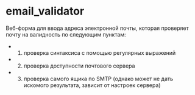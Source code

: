 # email_validator
Веб-форма для ввода адреса электронной почты, которая проверяет почту на валидность по следующим пунктам:
 * 1. проверка синтаксиса с помощью регулярных выражений
 * 2. проверка доступности почтового сервера
 * 3. проверка самого ящика по SMTP (однако может не дать искомого результата, зависит от настроек сервера)
 
